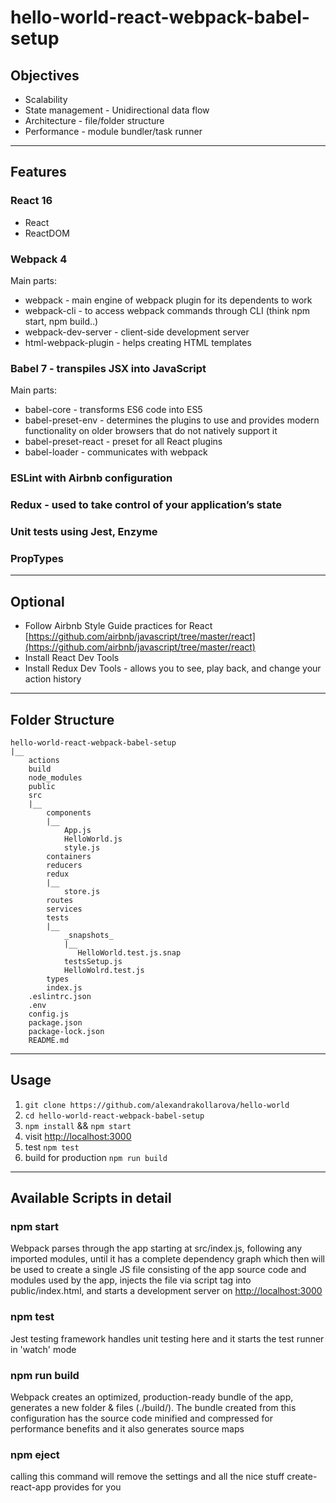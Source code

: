 # hello-world-react-webpack-babel-setup

## Objectives

* Scalability
* State management - Unidirectional data flow
* Architecture - file/folder structure
* Performance - module bundler/task runner

---

## Features

### React 16

* React
* ReactDOM

### Webpack 4

Main parts:

* webpack - main engine of webpack plugin for its dependents to work
* webpack-cli - to access webpack commands through CLI (think npm start, npm build..)
* webpack-dev-server - client-side development server
* html-webpack-plugin - helps creating HTML templates

### Babel 7 - transpiles JSX into JavaScript

Main parts:

* babel-core - transforms ES6 code into ES5
* babel-preset-env - determines the plugins to use and provides modern functionality on older browsers that do not natively support it
* babel-preset-react - preset for all React plugins
* babel-loader - communicates with webpack

### ESLint with Airbnb configuration

### Redux - used to take control of your application’s state

### Unit tests using Jest, Enzyme

### PropTypes

---

## Optional

* Follow Airbnb Style Guide practices for React [https://github.com/airbnb/javascript/tree/master/react](https://github.com/airbnb/javascript/tree/master/react)
* Install React Dev Tools
* Install Redux Dev Tools - allows you to see, play back, and change your action history

---

## Folder Structure

```
hello-world-react-webpack-babel-setup
|__ 
    actions
    build
    node_modules
    public
    src
    |__
        components
        |__ 
            App.js
            HelloWorld.js
            style.js
        containers
        reducers
        redux
        |__
            store.js
        routes
        services
        tests
        |__ 
            _snapshots_
            |__
               HelloWorld.test.js.snap 
            testsSetup.js
            HelloWolrd.test.js
        types
        index.js
    .eslintrc.json
    .env
    config.js
    package.json
    package-lock.json
    README.md
```

---

## Usage

1. ```git clone https://github.com/alexandrakollarova/hello-world```
2. ```cd hello-world-react-webpack-babel-setup```
3. ```npm install``` && ```npm start```
4. visit [http://localhost:3000](http://localhost:3000)
5. test ```npm test```
6. build for production ```npm run build```

---

## Available Scripts in detail

### npm start

Webpack parses through the app starting at src/index.js, following any imported modules, until it has a complete dependency graph which then will be used to create a single JS file consisting of the app source code and modules used by the app, injects the file via script tag into public/index.html, and starts a development server on <http://localhost:3000>

### npm test

Jest testing framework handles unit testing here and it starts the test runner in 'watch' mode

### npm run build

Webpack creates an optimized, production-ready bundle of the app, generates a new folder & files (./build/). The bundle created from this configuration has the source code minified and compressed for performance benefits and it also generates source maps

### npm eject

calling this command will remove the settings and all the nice stuff create-react-app provides for you
